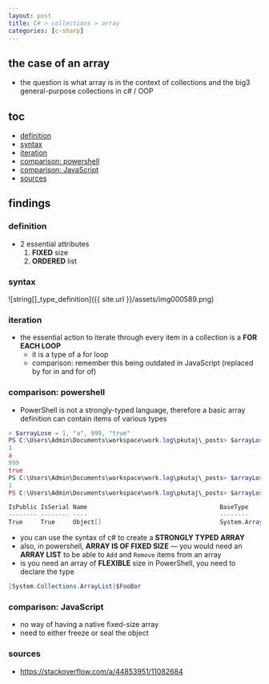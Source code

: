 ```yaml
---
layout: post
title: C# > collections > array
categories: [c-sharp]
---
```

## the case	of an array
* the question is what array is in the context of collections and the big3 general-purpose collections in c# / OOP

## toc
<!-- TOC -->

- [definition](#definition)
- [syntax](#syntax)
- [iteration](#iteration)
- [comparison: powershell](#comparison-powershell)
- [comparison: JavaScript](#comparison-javascript)
- [sources](#sources)

<!-- /TOC -->

## findings
### definition
* 2 essential attributes
    1. **FIXED** size
    2. **ORDERED** list

### syntax

![string[]_type_definition]({{ site.url }}/assets/img000589.png)

### iteration
* the essential action to iterate through every item in a collection is a **FOR EACH LOOP**
    * it is a type of a for loop
    * comparison: remember this being outdated in JavaScript (replaced by for in and for of)

### comparison: powershell
* PowerShell is not a strongly-typed language, therefore a basic array definition can contain items of various types

```powershell
> $arrayLose = 1, "a", 999, "true"
PS C:\Users\Admin\Documents\workspace\work.log\pkutaj\_posts> $arrayLose
1
a
999
true
PS C:\Users\Admin\Documents\workspace\work.log\pkutaj\_posts> $arrayLose[0]
1
PS C:\Users\Admin\Documents\workspace\work.log\pkutaj\_posts> $arrayLose.GetType()

IsPublic IsSerial Name                                     BaseType
-------- -------- ----                                     --------
True     True     Object[]                                 System.Array
```

* you can use the syntax of c# to create a **STRONGLY TYPED ARRAY**
* also, in powershell, **ARRAY IS OF FIXED SIZE** — you would need an **ARRAY LIST** to be able to `Add` and `Remove` items from an array
* is you need an array of **FLEXIBLE** size in PowerShell, you need to declare the type

```powershell
[System.Collections.ArrayList]$FooBar
```

### comparison: JavaScript
* no way of having a native fixed-size array
* need to either freeze or seal the object

### sources
* <https://stackoverflow.com/a/44853951/11082684>